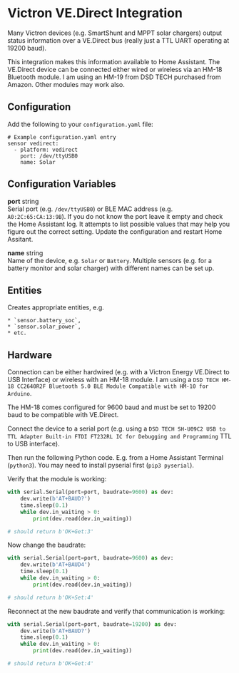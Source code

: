 # Victron VE.Direct Integration

Many Victron devices (e.g. SmartShunt and MPPT solar chargers) output status information over a VE.Direct bus (really just a TTL UART operating at 19200 baud).

This integration makes this information available to Home Assistant. The VE.Direct device can be connected either wired or wireless via an HM-18 Bluetooth module. I am using an HM-19 from DSD TECH purchased from Amazon. Other modules may work also.

## Configuration

Add the following to your `configuration.yaml` file:

```
# Example configuration.yaml entry
sensor vedirect:
  - platform: vedirect
    port: /dev/ttyUSB0
    name: Solar
```

## Configuration Variables

**port** string <br />
Serial port (e.g. `/dev/ttyUSB0`) or BLE MAC address (e.g. `A0:2C:65:CA:13:9B`). If you do not know the port leave it empty and check the Home Assistant log. It attempts to list possible values that may help you figure out the correct setting. Update the configuration and restart Home Assitant. 

**name** string <br />
Name of the device, e.g. `Solar` or `Battery`. Multiple sensors (e.g. for a battery monitor and solar charger) with different names can be set up.

## Entities

Creates appropriate entities, e.g.

    * `sensor.battery_soc`, 
    * `sensor.solar_power`,
    * etc.

## Hardware

Connection can be either hardwired (e.g. with a Victron Energy VE.Direct to USB Interface) or wireless with an HM-18 module. I am using a `DSD TECH HM-18 CC2640R2F Bluetooth 5.0 BLE Module Compatible with HM-10 for Arduino`.

The HM-18 comes configured for 9600 baud and must be set to 19200 baud to be compatible with VE.Direct.

Connect the device to a serial port (e.g. using a `DSD TECH SH-U09C2 USB to TTL Adapter Built-in FTDI FT232RL IC for Debugging and Programming` TTL to USB interface).

Then run the following Python code. E.g. from a Home Assistant Terminal (`python3`). You may need to install pyserial first (`pip3 pyserial`).

Verify that the module is working:

```python
with serial.Serial(port=port, baudrate=9600) as dev:
    dev.write(b'AT+BAUD?')
    time.sleep(0.1)
    while dev.in_waiting > 0:
        print(dev.read(dev.in_waiting))

# should return b'OK+Get:3'
```

Now change the baudrate:

```python
with serial.Serial(port=port, baudrate=9600) as dev:
    dev.write(b'AT+BAUD4')
    time.sleep(0.1)
    while dev.in_waiting > 0:
        print(dev.read(dev.in_waiting))

# should return b'OK+Set:4'
```

Reconnect at the new baudrate and verify that communication is working:

```python
with serial.Serial(port=port, baudrate=19200) as dev:
    dev.write(b'AT+BAUD?')
    time.sleep(0.1)
    while dev.in_waiting > 0:
        print(dev.read(dev.in_waiting))

# should return b'OK+Get:4'
```
